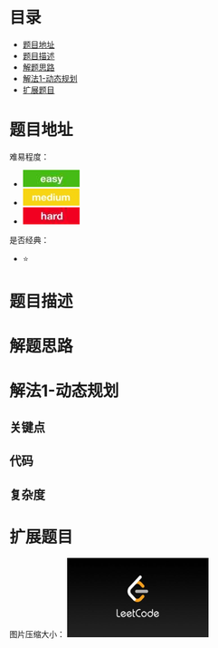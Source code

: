 # 目录
* [题目地址](#题目地址)
* [题目描述](#题目描述)
* [解题思路](#解题思路)
* [解法1-动态规划](#解法1-动态规划)
* [扩展题目](#扩展题目)



# 题目地址
难易程度：
- ![easy.jpg](../../.images/easy.jpg)
- ![medium.jpg](../../.images/medium.jpg)
- ![hard.jpg](../../.images/hard.jpg)

是否经典：
- ⭐️



# 题目描述



# 解题思路





# 解法1-动态规划
## 关键点



## 代码



## 复杂度



# 扩展题目




图片压缩大小：
<img src="../../.images/leetcode.jpeg" width="250" height="140">
